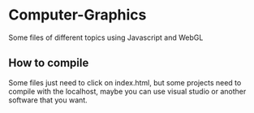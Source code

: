 # Computer-Graphics
Some files of different topics using Javascript and WebGL

## How to compile
Some files just need to click on index.html, but some projects need to compile with the localhost, maybe you can use visual studio or another software that you want.
